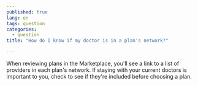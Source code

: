 ```yaml
---
published: true
lang: en
tags: question
categories:
  - question
title: "How do I know if my doctor is in a plan's network?"

---
```


When reviewing plans in the Marketplace, you'll see a link to a list of providers in each plan's network. If staying with your current doctors is important to you, check to see if they're included before choosing a plan.
